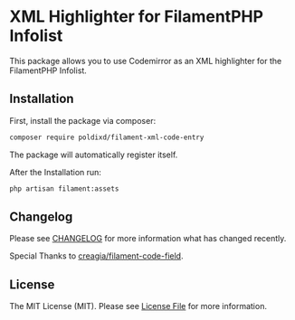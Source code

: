 # XML Highlighter for FilamentPHP Infolist

This package allows you to use Codemirror as an XML highlighter for the FilamentPHP Infolist.

## Installation

First, install the package via composer:

```bash
composer require poldixd/filament-xml-code-entry
```

The package will automatically register itself.

After the Installation run:

```bash
php artisan filament:assets
```

## Changelog

Please see [CHANGELOG](CHANGELOG.md) for more information what has changed recently.

Special Thanks to [creagia/filament-code-field](https://github.com/creagia/filament-code-field/).

## License

The MIT License (MIT). Please see [License File](LICENSE) for more information.